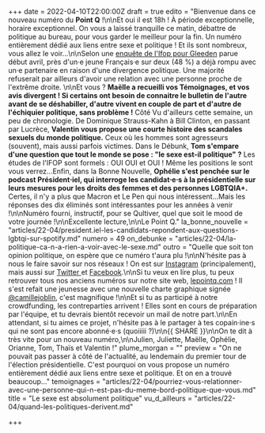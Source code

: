 +++
date = 2022-04-10T22:00:00Z
draft = true
edito = "Bienvenue dans ce nouveau numéro du **Point Q** !\n\nEt oui il est 18h ! À période exceptionnelle, horaire exceptionnel. On vous a laissé tranquille ce matin, débattre de politique au bureau, pour vous garder le meilleur pour la fin. Un numéro entièrement dédié aux liens entre sexe et politique ! Et ils sont nombreux, vous allez le voir...\n\nSelon une [enquête de l'Ifop pour Gleeden](https://www.ifop.com/publication/enquete-sur-le-poids-de-la-politique-dans-la-vie-de-couple-des-francais-a-une-semaine-du-premier-tour/) parue début avril, près d'un·e jeune Français·e sur deux (48 %) a déjà rompu avec un·e partenaire en raison d'une divergence politique. Une majorité refuserait par ailleurs d'avoir une relation avec une personne proche de l'extrême droite. \n\nEt vous ? **Maëlle a recueilli vos Témoignages, et vos avis divergent ! Si certains ont besoin de connaitre le bulletin de l'autre avant de se déshabiller, d'autre vivent en couple de part et d'autre de l'échiquier politique, sans problème !** Côté Vu d'ailleurs cette semaine, un peu de chronologie. De Dominique Strauss-Kahn à Bill Clinton, en passant par Lucrèce, **Valentin vous propose une courte histoire des scandales sexuels du monde politique.** Ceux où les hommes sont agresseurs (souvent), mais aussi parfois victimes. Dans le Débunk, **Tom s'empare d'une question que tout le monde se pose : \"le sexe est-il politique\" ?** Les études de l'IFOP sont formels : OUI OUI et OUI ! Même les positions le sont vous verrez...Enfin, dans la Bonne Nouvelle, **Ophélie s'est penchée sur le podcast Président⋅iel, qui interroge les candidat⋅e⋅s à la présidentielle sur leurs mesures pour les droits des femmes et des personnes LGBTQIA+.** Certes, il n'y a plus que Macron et Le Pen qui nous intéressent...Mais les réponses des dix éliminés sont intéressantes pour les années à venir !\n\nNuméro fourni, instructif, pour se Qultiver, quel que soit le mood de votre journée !\n\nExcellente lecture,\n\nLe Point Q."
la_bonne_nouvelle = "articles/22-04/president.iel-les-candidats-repondent-aux-questions-lgbtqi-sur-spotify.md"
numero = 49
on_debunke = "articles/22-04/la-politique-ca-n-a-rien-a-voir-avec-le-sexe.md"
outro = "Quelle que soit ton opinion politique, on espère que ce numéro t'aura plu !\n\nN'hésite pas à nous le faire savoir sur nos réseaux ! On est sur [Instagram](https://www.instagram.com/lepoint.q/?hl=fr) (principalement), mais aussi sur [Twitter ](https://twitter.com/LePointQ)et [Facebook](https://www.facebook.com/lepointq.news/).\n\nSi tu veux en lire plus, tu peux retrouver tous nos anciens numéros sur notre site web, [lepointq.com](lepointq.com) ! Il s'est refait une jeunesse avec une nouvelle charte graphique signée [@camillejoblin](https://www.instagram.com/camillejoblin/), c'est magnifique !\n\nEt si tu as participé à notre crowdfunding, les contreparties arrivent ! Elles sont en cours de préparation par l'équipe, et tu devrais bientôt recevoir un mail de notre part.\n\nEn attendant, si tu aimes ce projet, n'hésite pas à le partager à tes copain·ine·s qui ne sont pas encore abonné·e·s (quoiiiii ?)\n\n{{ SHARE }}\n\nOn te dit à très vite pour un nouveau numéro,\n\nJulien, Juliette, Maëlle, Ophélie, Orianne, Tom, Thaïs et Valentin !"
plume_morgan = ""
preview = "On ne pouvait pas passer à côté de l'actualité, au lendemain du premier tour de l'élection présidentielle. C'est pourquoi on vous propose un numéro entièrement dédié aux liens entre sexe et politique. Et on en a trouvé beaucoup..."
temoignages = "articles/22-04/pourriez-vous-relationner-avec-une-personne-qui-n-est-pas-du-meme-bord-politique-que-vous.md"
title = "Le sexe est absolument politique"
vu_d_ailleurs = "articles/22-04/quand-les-politiques-derivent.md"

+++
